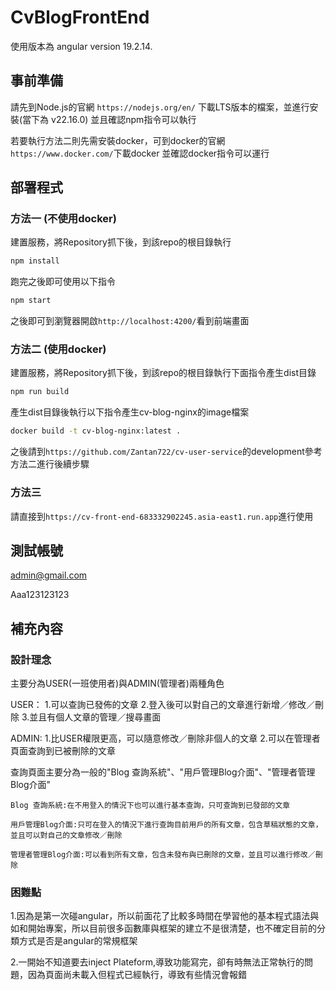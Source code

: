 # CvBlogFrontEnd

使用版本為 angular version 19.2.14.

## 事前準備
請先到Node.js的官網 `https://nodejs.org/en/` 下載LTS版本的檔案，並進行安裝(當下為 v22.16.0)
並且確認npm指令可以執行

若要執行方法二則先需安裝docker，可到docker的官網`https://www.docker.com/`下載docker
並確認docker指令可以運行

## 部署程式

### 方法一 (不使用docker)
建置服務，將Repository抓下後，到該repo的根目錄執行
```bash
npm install
```
跑完之後即可使用以下指令
```bash
npm start
```

之後即可到瀏覽器開啟`http://localhost:4200/`看到前端畫面

### 方法二 (使用docker)
建置服務，將Repository抓下後，到該repo的根目錄執行下面指令產生dist目錄
```bash
npm run build
```
產生dist目錄後執行以下指令產生cv-blog-nginx的image檔案
```bash
docker build -t cv-blog-nginx:latest .
```
之後請到`https://github.com/Zantan722/cv-user-service`的development參考方法二進行後續步驟


### 方法三
請直接到`https://cv-front-end-683332902245.asia-east1.run.app`進行使用


## 測試帳號
admin@gmail.com

Aaa123123123


## 補充內容

### 設計理念
主要分為USER(一班使用者)與ADMIN(管理者)兩種角色

USER：
1.可以查詢已發佈的文章
2.登入後可以對自己的文章進行新增／修改／刪除
3.並且有個人文章的管理／搜尋畫面

ADMIN:
1.比USER權限更高，可以隨意修改／刪除非個人的文章
2.可以在管理者頁面查詢到已被刪除的文章

查詢頁面主要分為一般的"Blog 查詢系統"、"用戶管理Blog介面"、"管理者管理Blog介面"
```
Blog 查詢系統:在不用登入的情況下也可以進行基本查詢，只可查詢到已發部的文章
```
```
用戶管理Blog介面:只可在登入的情況下進行查詢目前用戶的所有文章，包含草稿狀態的文章，並且可以對自己的文章修改／刪除
```
```
管理者管理Blog介面:可以看到所有文章，包含未發布與已刪除的文章，並且可以進行修改／刪除
```

### 困難點
1.因為是第一次碰angular，所以前面花了比較多時間在學習他的基本程式語法與如和開始專案，所以目前很多函數庫與框架的建立不是很清楚，也不確定目前的分類方式是否是angular的常規框架

2.一開始不知道要去inject Plateform,導致功能寫完，卻有時無法正常執行的問題，因為頁面尚未載入但程式已經執行，導致有些情況會報錯
